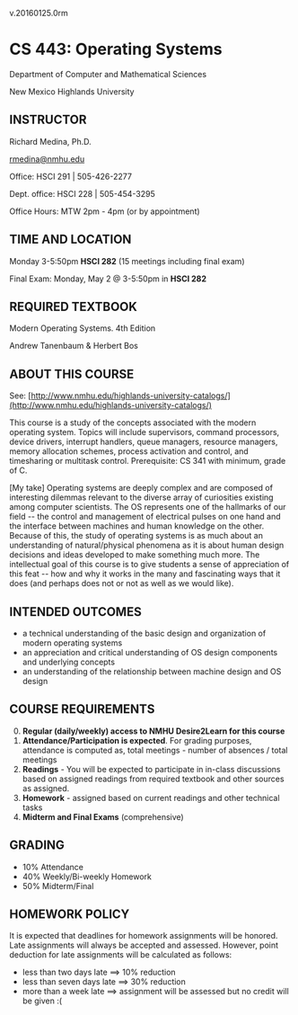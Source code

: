 v.20160125.0rm

# CS 443: Operating Systems

Department of Computer and Mathematical Sciences

New Mexico Highlands University

## INSTRUCTOR
Richard Medina, Ph.D.

rmedina@nmhu.edu

Office: HSCI 291 | 505-426-2277

Dept. office: HSCI 228 | 505-454-3295

Office Hours: MTW 2pm - 4pm (or by appointment)

## TIME AND LOCATION
Monday 3-5:50pm **HSCI 282** (15 meetings including final exam)

Final Exam: Monday, May 2 @ 3-5:50pm in **HSCI 282** 

## REQUIRED TEXTBOOK
Modern Operating Systems. 4th Edition

Andrew Tanenbaum & Herbert Bos


## ABOUT THIS COURSE
See: [http://www.nmhu.edu/highlands-university-catalogs/](http://www.nmhu.edu/highlands-university-catalogs/)

This course is a study of the concepts associated with the modern operating system. Topics will include supervisors, command processors, device drivers, interrupt handlers, queue managers, resource managers, memory allocation schemes, process activation and control, and timesharing or multitask control. Prerequisite: CS 341 with minimum, grade of C.   

[My take]
Operating systems are deeply complex and are composed of interesting dilemmas relevant to the diverse array of curiosities existing among computer scientists. The OS represents one of the hallmarks of our field -- the control and management of electrical pulses on one hand and the interface between machines and human knowledge on the other. Because of this, the study of operating systems is as much about an understanding of natural/physical phenomena as it is about human design decisions and ideas developed to make something much more. The intellectual goal of this course is to give students a sense of appreciation of this feat -- how and why it works in the many and fascinating ways that it does (and perhaps does not or not as well as we would like).


## INTENDED OUTCOMES
* a technical understanding of the basic design and organization of modern operating systems
* an appreciation and critical understanding of OS design components and underlying concepts
* an understanding of the relationship between machine design and OS design

## COURSE REQUIREMENTS
0. **Regular (daily/weekly) access to NMHU Desire2Learn for this course**
1. **Attendance/Participation is expected**. For grading purposes, attendance is computed as, total meetings - number of absences / total meetings
2. **Readings** - You will be expected to participate in in-class discussions based on assigned readings from required textbook and other sources as assigned.
3. **Homework** - assigned based on current readings and other technical tasks
4. **Midterm and Final Exams** (comprehensive)

## GRADING
* 10%	Attendance
* 40%	Weekly/Bi-weekly Homework
* 50%	Midterm/Final

## HOMEWORK POLICY
It is expected that deadlines for homework assignments will be honored. Late assignments will always be accepted and assessed. However, point deduction for late assignments will be calculated as follows:

* less than two days late ==> 10% reduction
* less than seven days late ==> 30% reduction
* more than a week late ==> assignment will be assessed but no credit will be given :(